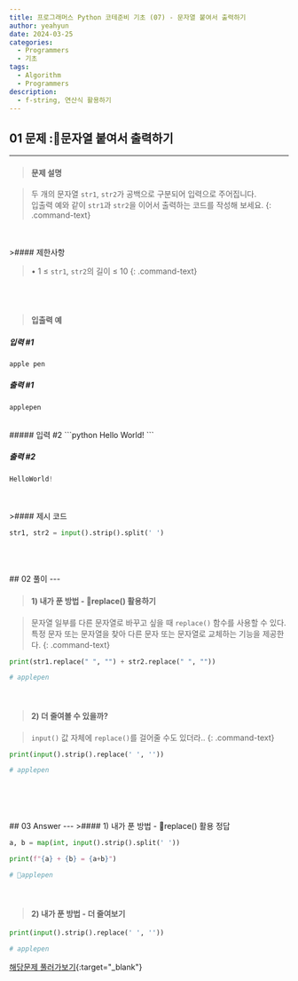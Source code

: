 ```yaml
---
title: 프로그래머스 Python 코테준비 기초 (07) - 문자열 붙여서 출력하기
author: yeahyun
date: 2024-03-25
categories:
  - Programmers
  - 기초
tags:
  - Algorithm
  - Programmers
description:
  - f-string, 연산식 활용하기
---
```

## 01 문제 :문자열 붙여서 출력하기

---
>#### 문제 설명

>두 개의 문자열 `str1`, `str2`가 공백으로 구분되어 입력으로 주어집니다.  
>입출력 예와 같이 `str1`과 `str2`을 이어서 출력하는 코드를 작성해 보세요.
{: .command-text}

<BR>
<BR>
>#### 제한사항

>• 1 ≤ `str1`, `str2`의 길이 ≤ 10
{: .command-text}
<BR>
<BR>

>#### 입출력 예

##### 입력 #1
```python
apple pen
```

##### 출력 #1
```python
applepen
```
<BR>
##### 입력 #2
```python
Hello World!
```

##### 출력 #2
```python
HelloWorld!
```

<br>
<br>
>#### 제시 코드

```python
str1, str2 = input().strip().split(' ')
```

<br>
<br>
<BR>
## 02 풀이 
---

>#### 1) 내가 푼 방법 - replace() 활용하기

>문자열 일부를 다른 문자열로 바꾸고 싶을 때 `replace()` 함수를 사용할 수 있다.  
>특정 문자 또는 문자열을 찾아 다른 문자 또는 문자열로 교체하는 기능을 제공한다.
{: .command-text}

```python
print(str1.replace(" ", "") + str2.replace(" ", ""))

# applepen
```

<br>

>#### 2) 더 줄여볼 수 있을까?

>`input()` 값 자체에 `replace()`를 걸어줄 수도 있더라..
{: .command-text}

```python
print(input().strip().replace(' ', ''))

# applepen
```

<br>
<br>
<br>

<BR>
## 03 Answer
---
>#### 1) 내가 푼 방법 - replace() 활용 정답

```python
a, b = map(int, input().strip().split(' '))

print(f"{a} + {b} = {a+b}")

# applepen
```

<br>


>#### 2) 내가 푼 방법 - 더 줄여보기

```python
print(input().strip().replace(' ', ''))

# applepen
```



[해당문제 풀러가보기](https://school.programmers.co.kr/learn/courses/30/lessons/181946){:target="_blank"}